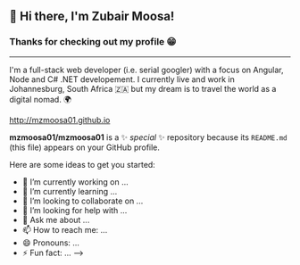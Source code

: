 ## 👋 Hi there, I'm Zubair Moosa! 
### Thanks for checking out my profile 😁
***

I'm a full-stack web developer (i.e. serial googler) with a focus on Angular, Node and C# .NET developement. 
I currently live and work in Johannesburg, South Africa :south_africa: 
but my dream is to travel the world as a digital nomad. 🌍

http://mzmoosa01.github.io

**mzmoosa01/mzmoosa01** is a ✨ _special_ ✨ repository because its `README.md` (this file) appears on your GitHub profile.

Here are some ideas to get you started:

- 🔭 I’m currently working on ...
- 🌱 I’m currently learning ...
- 👯 I’m looking to collaborate on ...
- 🤔 I’m looking for help with ...
- 💬 Ask me about ...
- 📫 How to reach me: ...
- 😄 Pronouns: ...
- ⚡ Fun fact: ...
-->

